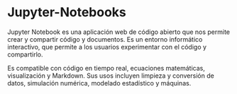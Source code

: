 # Jupyter-Notebooks
Jupyter Notebook es una aplicación web de código abierto que nos permite crear y compartir código y documentos. Es un entorno informático interactivo, que permite a los usuarios experimentar con el código y compartirlo.

Es compatible con código en tiempo real, ecuaciones matemáticas, visualización y Markdown. Sus usos incluyen limpieza y conversión de datos, simulación numérica, modelado estadístico y máquinas.
